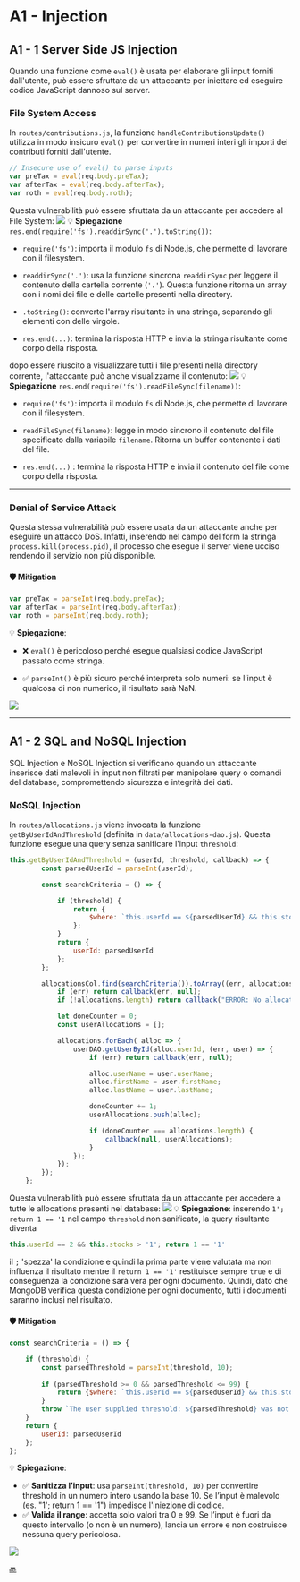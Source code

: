 # A1 - Injection

## A1 - 1 Server Side JS Injection 
Quando una funzione come  `eval()` è usata per elaborare gli input forniti dall'utente, può essere sfruttate da un attaccante per iniettare ed  eseguire codice JavaScript dannoso sul server.

### File System Access

In `routes/contributions.js`, la funzione `handleContributionsUpdate()` utilizza in modo insicuro `eval()` per convertire in numeri interi gli importi dei contributi forniti dall'utente.
``` js
// Insecure use of eval() to parse inputs
var preTax = eval(req.body.preTax);
var afterTax = eval(req.body.afterTax);
var roth = eval(req.body.roth); 
```

Questa vulnerabilità può essere sfruttata da un attaccante per accedere al File System:
![](../img/A1/A1-1.png)
💡 **Spiegazione**
`res.end(require('fs').readdirSync('.').toString())`:
- `require('fs')`: importa il modulo `fs` di Node.js, che permette di lavorare con il filesystem.

- `readdirSync('.')`: usa la funzione sincrona `readdirSync` per leggere il contenuto della cartella corrente (`'.'`). Questa funzione ritorna un array con i nomi dei file e delle cartelle presenti nella directory.

- `.toString()`: converte l'array risultante in una stringa, separando gli elementi con delle virgole.

- `res.end(...)`: termina la risposta HTTP e invia la stringa risultante come corpo della risposta. 

dopo essere riuscito a visualizzare tutti i file presenti nella directory corrente, l'attaccante può anche visualizzarne il contenuto:
![](../img/A1/A1-1-1.png)
💡 **Spiegazione** `res.end(require('fs').readFileSync(filename))`:
- `require('fs')`: importa il modulo `fs` di Node.js, che permette di lavorare con il filesystem.

- `readFileSync(filename)`: legge in modo sincrono il contenuto del file specificato dalla variabile `filename`. Ritorna un buffer contenente i dati del file.

- `res.end(...)` : termina la risposta HTTP e invia il contenuto del file come corpo della risposta.

---
### Denial of Service Attack

Questa stessa vulnerabilità può essere usata da un attaccante anche per eseguire un attacco DoS. Infatti, inserendo nel campo del form la stringa `process.kill(process.pid)`, il processo che esegue il server viene ucciso rendendo il servizio non più disponibile. 

#### 🛡️ Mitigation
```js 
var preTax = parseInt(req.body.preTax);
var afterTax = parseInt(req.body.afterTax);
var roth = parseInt(req.body.roth); 
```
💡 **Spiegazione**:
- ❌ `eval()` è pericoloso perché esegue qualsiasi codice JavaScript passato come stringa.

- ✅ `parseInt()` è più sicuro perché interpreta solo numeri: se l’input è qualcosa di non numerico, il risultato sarà NaN.

![](../img/Mitigation/parseInt(A1).png)

---

##  A1 - 2 SQL and NoSQL Injection 
SQL Injection e NoSQL Injection si verificano quando un attaccante inserisce dati malevoli in input non filtrati per manipolare query o comandi del database, compromettendo sicurezza e integrità dei dati.

### NoSQL Injection
In `routes/allocations.js` viene invocata la funzione `getByUserIdAndThreshold` (definita in `data/allocations-dao.js`). 
Questa funzione esegue una query senza sanificare l'input `threshold`:
```js
this.getByUserIdAndThreshold = (userId, threshold, callback) => {
        const parsedUserId = parseInt(userId);

        const searchCriteria = () => {

            if (threshold) {
                return {
                    $where: `this.userId == ${parsedUserId} && this.stocks > '${threshold}'`
                };
            }
            return {
                userId: parsedUserId
            };
        };

        allocationsCol.find(searchCriteria()).toArray((err, allocations) => {
            if (err) return callback(err, null);
            if (!allocations.length) return callback("ERROR: No allocations found for the user", null);

            let doneCounter = 0;
            const userAllocations = [];

            allocations.forEach( alloc => {
                userDAO.getUserById(alloc.userId, (err, user) => {
                    if (err) return callback(err, null);

                    alloc.userName = user.userName;
                    alloc.firstName = user.firstName;
                    alloc.lastName = user.lastName;

                    doneCounter += 1;
                    userAllocations.push(alloc);

                    if (doneCounter === allocations.length) {
                        callback(null, userAllocations);
                    }
                });
            });
        });
    };
```

Questa vulnerabilità può essere sfruttata da un attaccante per accedere a tutte le allocations presenti nel database:
![](../img/A1/A1-2-1.png)
💡 **Spiegazione**: 
inserendo `1'; return 1 == '1` nel campo `threshold` non sanificato, la query risultante diventa
```js
this.userId == 2 && this.stocks > '1'; return 1 == '1'
```
il `;` 'spezza' la condizione e quindi la prima parte viene valutata ma non influenza il risultato mentre il `return 1 == '1'` restituisce sempre `true` e di conseguenza la condizione sarà vera per ogni documento. Quindi, dato che MongoDB verifica questa condizione per ogni documento, tutti i documenti saranno inclusi nel risultato.

#### 🛡️ Mitigation
```js
const searchCriteria = () => {

    if (threshold) {                         
        const parsedThreshold = parseInt(threshold, 10);
        
        if (parsedThreshold >= 0 && parsedThreshold <= 99) {
            return {$where: `this.userId == ${parsedUserId} && this.stocks > ${parsedThreshold}`};
        }
        throw `The user supplied threshold: ${parsedThreshold} was not valid.`;
    }
    return {
        userId: parsedUserId
    };
};
```
💡 **Spiegazione**:
- ✅ **Sanitizza l’input**: usa `parseInt(threshold, 10)` per convertire threshold in un numero intero usando la base 10. Se l’input è malevolo (es. "1'; return 1 == '1") impedisce l'iniezione di codice.
- ✅ **Valida il range**: accetta solo valori tra 0 e 99. Se l’input è fuori da questo intervallo (o non è un numero), lancia un errore e non costruisce nessuna query pericolosa.

![](../img/Mitigation/sqlInjection(A2).png)

<!--[🔙](01-as-is.md#a1---injection)-->
[🔙](../README.md#a1---injection)
